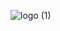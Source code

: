 
![logo (1)](https://user-images.githubusercontent.com/45075611/216500325-1c8ce8d2-0c22-4951-8cf9-9c76deaf744f.svg)
